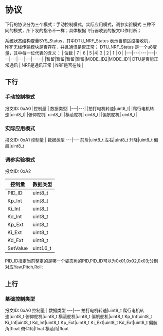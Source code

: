 
# 协议
下行的协议分为三个模式：手动控制模式，实际应用模式，调参实验模式
三种不同的模式，所下发的指令不一样；具体根据飞行器收到的报文ID作判断；

系统状态结构变量SYS_Status，其中DTU_NRF_Status 表示当前遥控接收机，NRF无线传输模块是否存在，并且通讯是否正常；
DTU_NRF_Status 是一个u8变量，其中每一位代表的含义：
| 位数 | 7 | 6 | 5 |4| 3 | 2 | 1 | 0 |
|---|---|---|---|---|---|---|---|-----|
|暂留|暂留|暂留|暂留|MODE_ID2|MODE_ID1| DTU是否能正常通讯 | NRF是通讯正常 | NRF是否在线 |
## 下行

### 手动控制模式

报文ID: 0xA0
|控制量 | 数据类型|
|---|---|
|拍打电机转速|uint8_t|
|爬行电机转速|uint8_t|
|俯仰舵机| uint8_t|
|横滚舵机| uint8_t|
|偏航舵机| uint8_t|

### 实际应用模式
报文ID: 0xA1
控制量 | 数据类型
---|---
前后|uint8_t
左右|uint8_t
升降|uint8_t
偏航|uint8_t

### 调参实验模式
报文ID: 0xA2

控制量 | 数据类型
---|---
PID_ID|uint8_t
Kp_Int|uint8_t
Ki_Int|uint8_t
Kd_Int|uint8_t
Kp_Ext|uint8_t
Ki_Ext|uint8_t
Kd_Ext|uint8_t
SetValue|uint16_t

PID_ID指定当前整定的是哪一个姿态角的PID,PID_ID可以为0x01,0x02,0x03;分别对应Yaw,Pitch,Roll;




## 上行
### 基础控制类型
报文ID: 0xA0
控制量 | 数据类型
---|---
拍打电机转速|uint8_t
爬行电机转速|uint8_t
俯仰舵机|uint8_t
横滚舵机|uint8_t
偏航舵机|uint8_t
Kp_Int|uint8_t
Ki_Int|uint8_t
Kd_Int|uint8_t
Kp_Ext|uint8_t
Ki_Ext|uint8_t
Kd_Ext|uint8_t
偏航角|float
俯仰角|float
横滚角|float




